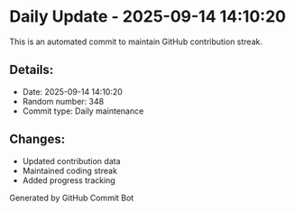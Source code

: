 # Daily Update - 2025-09-14 14:10:20

This is an automated commit to maintain GitHub contribution streak.

## Details:
- Date: 2025-09-14 14:10:20
- Random number: 348
- Commit type: Daily maintenance

## Changes:
- Updated contribution data
- Maintained coding streak
- Added progress tracking

Generated by GitHub Commit Bot
